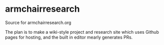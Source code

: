 # armchairresearch
Source for armchairresearch.org

The plan is to make a wiki-style project and research site which uses Github pages for hosting, and the built in editor mearly generates PRs.
